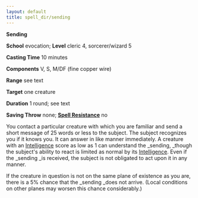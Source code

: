 ```yaml
---
layout: default
title: spell_dir/sending
---
```

 **Sending**

**School** evocation; **Level** cleric 4, sorcerer/wizard 5

**Casting Time** 10 minutes

**Components** V, S, M/DF (fine copper wire)

**Range** see text

**Target** one creature

**Duration** 1 round; see text

**Saving Throw** none; **[Spell Resistance](../glossary#_spell-resistance)** no

You contact a particular creature with which you are familiar and send a short message of 25 words or less to the subject. The subject recognizes you if it knows you. It can answer in like manner immediately. A creature with an [Intelligence](../gettingStarted#_intelligence) score as low as 1 can understand the _sending, _though the subject's ability to react is limited as normal by its [Intelligence](../gettingStarted#_intelligence). Even if the _sending _is received, the subject is not obligated to act upon it in any manner.

If the creature in question is not on the same plane of existence as you are, there is a 5% chance that the _sending _does not arrive. (Local conditions on other planes may worsen this chance considerably.)

